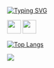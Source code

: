 [![Typing SVG](https://readme-typing-svg.herokuapp.com?color=%2336BCF7&lines=Computer+science+student)](https://git.io/typing-svg)

<img height="32" width="32" src="https://cdn.jsdelivr.net/npm/simple-icons@v11/icons/solidity.svg" />
<img height="32" width="32" src="https://unpkg.com/simple-icons@v11/icons/solidity.svg" />

[![Top Langs](https://github-readme-stats.vercel.app/api/top-langs/?username=GrandF17&layout=compact)](https://github.com/anuraghazra/github-readme-stats)

[![](https://github-readme-stats.vercel.app/api?username=GrandF17)](https://github.com/anuraghazra/github-readme-stats)

<!--
  To display Trofies
  [![trophy](https://github-profile-trophy.vercel.app/?username=GrandF17)](https://github.com/ryo-ma/github-profile-trophy)
-->

<!--
**GrandF17/GrandF17** is a ✨ _special_ ✨ repository because its `README.md` (this file) appears on your GitHub profile.

Here are some ideas to get you started:

- 🔭 I’m currently working on ...
- 🌱 I’m currently learning ...
- 👯 I’m looking to collaborate on ...
- 🤔 I’m looking for help with ...
- 💬 Ask me about ...
- 📫 How to reach me: ...
- 😄 Pronouns: ...
- ⚡ Fun fact: ...
-->

